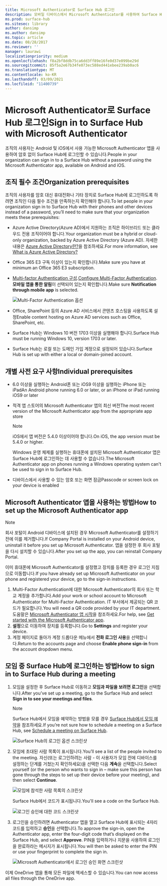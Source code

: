 ```yaml
---
title: Microsoft Authenticator로 Surface Hub 로그인
description: 모바일 디바이스에서 Microsoft Authenticator를 사용하여 Surface Hub에 로그인합니다.
ms.prod: surface-hub
ms.sitesec: library
author: dansimp
ms.author: dansimp
ms.topic: article
ms.date: 08/28/2017
ms.reviewer: ''
manager: laurawi
localizationpriority: medium
ms.openlocfilehash: f8a2bf8ddb75ca6dd3ff89e16fe0d37e099be29d
ms.sourcegitcommit: 85f5a2e67b34fe073ec588ed441ebee239ab0ac6
ms.translationtype: MT
ms.contentlocale: ko-KR
ms.lasthandoff: 03/09/2021
ms.locfileid: "11400739"
---
```

# <a name="sign-in-to-surface-hub-with-microsoft-authenticator"></a><span data-ttu-id="22b62-103">Microsoft Authenticator로 Surface Hub 로그인</span><span class="sxs-lookup"><span data-stu-id="22b62-103">Sign in to Surface Hub with Microsoft Authenticator</span></span>

<span data-ttu-id="22b62-104">조직의 사용자는 Android 및 iOS에서 사용 가능한 Microsoft Authenticator 앱을 사용하여 암호 없이 Surface Hub에 로그인할 수 있습니다.</span><span class="sxs-lookup"><span data-stu-id="22b62-104">People in your organization can sign in to a Surface Hub  without a password using the Microsoft Authenticator app, available on Android and iOS.</span></span>

## <a name="organization-prerequisites"></a><span data-ttu-id="22b62-105">조직 필수 조건</span><span class="sxs-lookup"><span data-stu-id="22b62-105">Organization prerequisites</span></span>

<span data-ttu-id="22b62-106">조직의 사용자를 암호 대신 휴대전화나 기타 장치로 Surface Hub에 로그인하도록 하려면 조직인 다음 필수 조건을 만족하는지 확인해야 합니다.</span><span class="sxs-lookup"><span data-stu-id="22b62-106">To let people in your organization sign in to Surface Hub with their phones and other devices instead of a password, you’ll need to make sure that your organization meets these prerequisites:</span></span> 

- <span data-ttu-id="22b62-107">Azure Active Directory(Azure AD)에서 지원하는 조직은 하이브리드 또는 클라우드 전용 조직이어야 합니다.</span><span class="sxs-lookup"><span data-stu-id="22b62-107">Your organization must be a hybrid or cloud-only organization, backed by Azure Active Directory (Azure AD).</span></span> <span data-ttu-id="22b62-108">자세한 내용은 [Azure Active Directory란?](https://docs.microsoft.com/azure/active-directory/active-directory-whatis)을 참조하세요.</span><span class="sxs-lookup"><span data-stu-id="22b62-108">For more information, see [What is Azure Active Directory?](https://docs.microsoft.com/azure/active-directory/active-directory-whatis)</span></span>

- <span data-ttu-id="22b62-109">Office 365 E3 구독 이상이 있는지 확인합니다.</span><span class="sxs-lookup"><span data-stu-id="22b62-109">Make sure you have at minimum an Office 365 E3 subscription.</span></span> 

- <span data-ttu-id="22b62-110">[Multi-factor Authentication 구성](https://docs.microsoft.com/azure/active-directory/authentication/howto-mfa-mfasettings).</span><span class="sxs-lookup"><span data-stu-id="22b62-110">[Configure Multi-Factor Authentication](https://docs.microsoft.com/azure/active-directory/authentication/howto-mfa-mfasettings).</span></span> <span data-ttu-id="22b62-111">**모바일 앱을 통한 알림**이 선택되어 있는지 확인합니다.</span><span class="sxs-lookup"><span data-stu-id="22b62-111">Make sure **Notification through mobile app** is selected.</span></span> 

    ![Multi-Factor Authentication 옵션](images/mfa-options.png)

- <span data-ttu-id="22b62-113">Office, SharePoint 등의 Azure AD 서비스에서 콘텐츠 호스팅을 사용하도록 설정</span><span class="sxs-lookup"><span data-stu-id="22b62-113">Enable content hosting on Azure AD services such as Office, SharePoint, etc.</span></span> 

- <span data-ttu-id="22b62-114">Surface Hub는 Windows 10 버전 1703 이상을 실행해야 합니다.</span><span class="sxs-lookup"><span data-stu-id="22b62-114">Surface Hub must be running Windows 10, version 1703 or later.</span></span>

- <span data-ttu-id="22b62-115">Surface Hub는 로컬 또는 도메인 가입 계정으로 설정되어 있습니다.</span><span class="sxs-lookup"><span data-stu-id="22b62-115">Surface Hub is set up with either a local or domain-joined account.</span></span>

## <a name="individual-prerequisites"></a><span data-ttu-id="22b62-116">개별 사전 요구 사항</span><span class="sxs-lookup"><span data-stu-id="22b62-116">Individual prerequisites</span></span>

- <span data-ttu-id="22b62-117">6.0 이상을 실행하는 Android폰 또는 iOS9 이상을 실행하는 iPhone 또는 iPad</span><span class="sxs-lookup"><span data-stu-id="22b62-117">An Android phone running 6.0 or later, or an iPhone or iPad running iOS9 or later</span></span> 

- <span data-ttu-id="22b62-118">적격 앱 스토어의 Microsoft Authenticator 앱의 최신 버전</span><span class="sxs-lookup"><span data-stu-id="22b62-118">The most recent version of the Microsoft Authenticator app from the appropriate app store</span></span>

    >[!NOTE]
    ><span data-ttu-id="22b62-119">iOS에서 앱 버전은 5.4.0 이상이어야 합니다.</span><span class="sxs-lookup"><span data-stu-id="22b62-119">On iOS, the app version must be 5.4.0 or higher.</span></span>
    >
    ><span data-ttu-id="22b62-120">Windows 운영 체제를 실행하는 휴대폰에 설치된 Microsoft Authenticator 앱은 Surface Hub에 로그인하는 데 사용할 수 없습니다.</span><span class="sxs-lookup"><span data-stu-id="22b62-120">The Microsoft Authenticator app on phones running a Windows operating system can't be used to sign in to Surface Hub.</span></span>

- <span data-ttu-id="22b62-121">디바이스에서 사용할 수 있는 암호 또는 화면 잠금</span><span class="sxs-lookup"><span data-stu-id="22b62-121">Passcode or screen lock on your device is enabled</span></span>

## <a name="how-to-set-up-the-microsoft-authenticator-app"></a><span data-ttu-id="22b62-122">Microsoft Authenticator 앱을 사용하는 방법</span><span class="sxs-lookup"><span data-stu-id="22b62-122">How to set up the Microsoft Authenticator app</span></span>

>[!NOTE]
><span data-ttu-id="22b62-123">회사 포털이 Android 디바이스에 설치된 경우 Microsoft Authenticator를 설정하기 전에 이를 제거합니다.</span><span class="sxs-lookup"><span data-stu-id="22b62-123">If Company Portal is installed on your Android device, uninstall it before you set up Microsoft Authenticator.</span></span> <span data-ttu-id="22b62-124">앱을 설정한 후 회사 포털을 다시 설치할 수 있습니다.</span><span class="sxs-lookup"><span data-stu-id="22b62-124">After you set up the app, you can reinstall Company Portal.</span></span>
>
><span data-ttu-id="22b62-125">이미 휴대폰에 Microsoft Authenticator를 설정했고 장치를 등록한 경우 로그인 지침으로 이동합니다.</span><span class="sxs-lookup"><span data-stu-id="22b62-125">If you have already set up Microsoft Authenticator on your phone and registered your device, go to the sign-in instructions.</span></span>

1. <span data-ttu-id="22b62-126">Multi-Factor Authentication에 대한 Microsoft Authenticator의 회사 또는 학교 계정을 추가합니다.</span><span class="sxs-lookup"><span data-stu-id="22b62-126">Add your work or school account to Microsoft Authenticator for Multi-Factor Authentication.</span></span> <span data-ttu-id="22b62-127">IT 부서에서 제공되는 QR 코드가 필요합니다.</span><span class="sxs-lookup"><span data-stu-id="22b62-127">You will need a QR code provided by your IT department.</span></span> <span data-ttu-id="22b62-128">도움말은 [Microsoft Authenticator 앱 시작](https://docs.microsoft.com/azure/multi-factor-authentication/end-user/microsoft-authenticator-app-how-to)을 참조하세요.</span><span class="sxs-lookup"><span data-stu-id="22b62-128">For help, see [Get started with the Microsoft Authenticator app](https://docs.microsoft.com/azure/multi-factor-authentication/end-user/microsoft-authenticator-app-how-to).</span></span>
2. <span data-ttu-id="22b62-129">**설정**으로 이동하여 장치를 등록합니다.</span><span class="sxs-lookup"><span data-stu-id="22b62-129">Go to **Settings** and register your device.</span></span>
3. <span data-ttu-id="22b62-130">계정 페이지로 돌아가 계정 드롭다운 메뉴에서 **전화 로그인 사용**을 선택합니다.</span><span class="sxs-lookup"><span data-stu-id="22b62-130">Return to the accounts page and choose **Enable phone sign-in** from the account dropdown menu.</span></span>

## <a name="how-to-sign-in-to-surface-hub-during-a-meeting"></a><span data-ttu-id="22b62-131">모임 중 Surface Hub에 로그인하는 방법</span><span class="sxs-lookup"><span data-stu-id="22b62-131">How to sign in to Surface Hub during a meeting</span></span>

1. <span data-ttu-id="22b62-132">모임을 설정한 후 Surface Hub로 이동하고 **모임과 파일을 보려면 로그인**을 선택합니다.</span><span class="sxs-lookup"><span data-stu-id="22b62-132">After you’ve set up a meeting, go to the Surface Hub and select **Sign in to see your meetings and files**.</span></span>

    >[!NOTE]
    ><span data-ttu-id="22b62-133">Surface Hub에서 모임을 예약하는 방법을 모를 경우 [Surface Hub에서 모임 예약](https://support.microsoft.com/help/17325/surfacehub-schedulemeeting)을 참조하세요.</span><span class="sxs-lookup"><span data-stu-id="22b62-133">If you’re not sure how to schedule a meeting on a Surface Hub, see [Schedule a meeting on Surface Hub](https://support.microsoft.com/help/17325/surfacehub-schedulemeeting).</span></span>

    ![Surface Hub의 로그인 옵션 스크린샷](images/sign-in.png)

2. <span data-ttu-id="22b62-135">모임에 초대된 사람 목록이 표시됩니다.</span><span class="sxs-lookup"><span data-stu-id="22b62-135">You’ll see a list of the people invited to the meeting.</span></span> <span data-ttu-id="22b62-136">자신(또는 로그인하려는 사람 - 이 사용자가 모임 전에 디바이스를 설정하는 단계를 거쳤는지 확인하세요)을 선택한 다음 **계속**을 선택합니다.</span><span class="sxs-lookup"><span data-stu-id="22b62-136">Select yourself (or the person who wants to sign in – make sure this person has gone through the steps to set up their device before your meeting), and then select **Continue**.</span></span>

    ![모임에 참석한 사람 목록의 스크린샷](images/attendees.png)

    <span data-ttu-id="22b62-138">Surface Hub에서 코드가 표시됩니다.</span><span class="sxs-lookup"><span data-stu-id="22b62-138">You'll see a code on the Surface Hub.</span></span>

    ![로그인 승인에 대한 코드 스크린샷](images/approve-signin.png)

3. <span data-ttu-id="22b62-140">로그인을 승인하려면 Authenticator 앱을 열고 Surface Hub에 표시되는 4자리 코드를 입력하고 **승인**을 선택합니다.</span><span class="sxs-lookup"><span data-stu-id="22b62-140">To approve the sign-in, open the Authenticator app, enter the four-digit code that’s displayed on the Surface Hub, and select **Approve**.</span></span> <span data-ttu-id="22b62-141">PIN을 입력하거나 지문을 사용하여 로그인을 완료하라는 메시지가 표시됩니다.</span><span class="sxs-lookup"><span data-stu-id="22b62-141">You will then be asked to enter the PIN or use your fingerprint to complete the sign in.</span></span> 

    ![Microsoft Authenticator에서 로그인 승인 화면 스크린샷](images/approve-signin2.png)

<span data-ttu-id="22b62-143">이제 OneDrive 앱을 통해 모든 파일에 액세스할 수 있습니다.</span><span class="sxs-lookup"><span data-stu-id="22b62-143">You can now access all files through the OneDrive app.</span></span>
